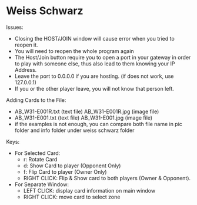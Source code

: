 # Weiss Schwarz

 Issues:
  - Closing the HOST/JOIN window will cause error when you tried to reopen it.
   - You will need to reopen the whole program again
  - The Host/Join button require you to open a port in your gateway in order to play with someone else, thus also lead to them knowing your IP Address.
   - Leave the port to 0.0.0.0 if you are hosting. (if does not work, use 127.0.0.1)
   - If you or the other player leave, you will not know that person left.
  
 Adding Cards to the File:
  - AB_W31-E001R.txt (text file) AB_W31-E001R.jpg (image file)
  - AB_W31-E001.txt (text file)  AB_W31-E001.jpg (image file)
  - if the examples is not enough, you can compare both file name in pic folder and info folder under weiss schwarz folder

 Keys:
  - For Selected Card:
    - r: Rotate Card
    - d: Show Card to player (Opponent Only)
    - f: Flip Card to player (Owner Only)
    - RIGHT CLICK: Flip & Show card to both players (Owner & Opponent).
  - For Separate Window:
    - LEFT CLICK: display card information on main window
    - RIGHT CLICK: move card to select zone
